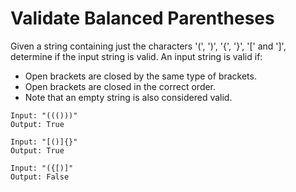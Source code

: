 # Validate Balanced Parentheses

Given a string containing just the characters '(', ')', '{', '}', '[' and ']', determine if the input string is valid.
An input string is valid if:
- Open brackets are closed by the same type of brackets.
- Open brackets are closed in the correct order.
- Note that an empty string is also considered valid.

```
Input: "((()))"
Output: True

Input: "[()]{}"
Output: True

Input: "({[)]"
Output: False
```